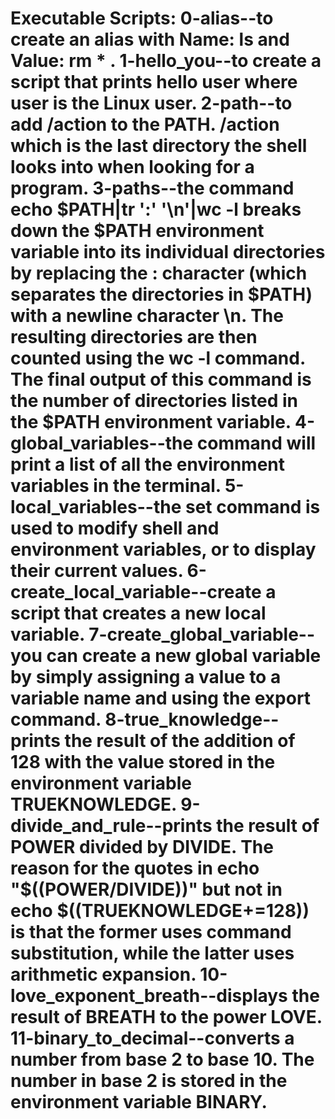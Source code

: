 # Executable Scripts: 0-alias--to create an alias with Name: ls and Value: rm * . 1-hello_you--to create a script that prints hello user where user is the Linux user. 2-path--to add /action to the PATH. /action which is the last directory the shell looks into when looking for a program. 3-paths--the command echo $PATH|tr ':' '\n'|wc -l breaks down the $PATH environment variable into its individual directories by replacing the : character (which separates the directories in $PATH) with a newline character \n. The resulting directories are then counted using the wc -l command. The final output of this command is the number of directories listed in the $PATH environment variable. 4-global_variables--the command will print a list of all the environment variables in the terminal. 5-local_variables--the set command is used to modify shell and environment variables, or to display their current values. 6-create_local_variable--create a script that creates a new local variable. 7-create_global_variable--you can create a new global variable by simply assigning a value to a variable name and using the export command. 8-true_knowledge--prints the result of the addition of 128 with the value stored in the environment variable TRUEKNOWLEDGE. 9-divide_and_rule--prints the result of POWER divided by DIVIDE. The reason for the quotes in echo "$((POWER/DIVIDE))" but not in echo $((TRUEKNOWLEDGE+=128)) is that the former uses command substitution, while the latter uses arithmetic expansion. 10-love_exponent_breath--displays the result of BREATH to the power LOVE. 11-binary_to_decimal--converts a number from base 2 to base 10. The number in base 2 is stored in the environment variable BINARY. 

